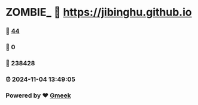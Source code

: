 # ZOMBIE_ :link: https://jibinghu.github.io 
### :page_facing_up: [44](https://jibinghu.github.io/tag.html) 
### :speech_balloon: 0 
### :hibiscus: 238428 
### :alarm_clock: 2024-11-04 13:49:05 
### Powered by :heart: [Gmeek](https://github.com/Meekdai/Gmeek)
